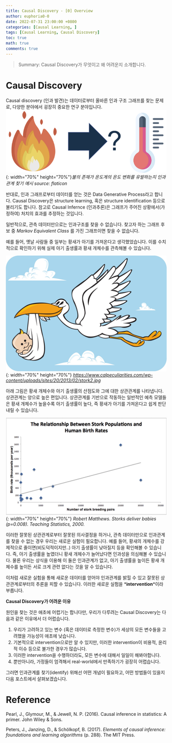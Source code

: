 ```yaml
---
title: Causal Discovery - [0] Overview
author: euphoria0-0
date: 2022-07-31 23:00:00 +0800
categories: [Causal Learning, ]
tags: [Causal Learning, Causal Discovery]
toc: true
math: true
comments: true
---
```


> Summary:
> Causal Discovery가 무엇이고 왜 어려운지 소개합니다.


# Causal Discovery

Causal discovery (인과 발견)는 데이터로부터 올바른 인과 구조 그래프를 찾는 문제로, 다양한 분야에서 굉장히 중요한 연구 분야입니다.
![CD](/assets/img/posts/2022-12-23/causal_discovery.png){: width="70%" height="70%"}*불의 존재가 온도계의 온도 변화를 유발하는지 인과 관계 찾기 예시 source: flaticon*

반대로, 인과 그래프로부터 데이터를 얻는 것은 Data Generative Process라고 합니다. Causal Discovery은 structure learning, 혹은 structure identification 등으로 불리기도 합니다. 참고로 Causal Infernce (인과추론)은 그래프가 주어진 상황에서(가정하여) 처치의 효과를 추정하는 것입니다.

일반적으로, 관측 데이터만으로는 인과구조를 찾을 수 없습니다. 
찾고자 하는 그래프 후보 중 *Markov Equivalent Class* 를 가진 그래프이면 찾을 수 없습니다.

예를 들어, 옛날 사람들 중 일부는 황새가 아기를 가져온다고 생각했었습니다. 이를 수치적으로 확인하기 위해 실제 아기 출생률과 황새 개체수를 관측해볼 수 있습니다.

![bird](/assets/img/posts/2022-12-23/bird.jpg){: width="70%" height="70%"}
*https://www.calpeculiarities.com/wp-content/uploads/sites/20/2013/02/stork2.jpg*

아래 그림은 황새 개체수와 아기 출생률의 산점도와 그에 대한 상관관계를 나타냅니다. 상관관계는 양으로 높은 편입니다. 상관관계를 기반으로 작동하는 일반적인 예측 모델들은 황새 개체수가 높을수록 아기 출생률이 높다, 즉 황새가 아기를 가져온다고 쉽게 판단내릴 수 있습니다.

![OCD](/assets/img/posts/2022-12-23/graph.png){: width="70%" height="70%"}
*Robert Matthews. Storks deliver babies (p=0.008). Teaching Statistics, 2000.*

이러한 잘못된 상관관계로부터 잘못된 의사결정을 하거나, 관측 데이터만으로 인과관계를 찾을 수 없는 경우 우리는 새로운 실험이 필요합니다. 예를 들어, 황새의 개체수를 강제적으로 줄이면(비도덕적이지만..) 아기 출생률이 낮아질지 등을 확인해볼 수 있습니다. 즉, 아기 출생률을 높였더니 황새 개체수가 늘어났다면 인과성을 의심해볼 수 있습니다. 물론 우리는 상식을 이용해 이 둘은 인과관계가 없고, 아기 출생률을 높이든 황새 개체수를 높이든 서로 크게 관련 없다는 것을 알 수 있습니다. 

이처럼 새로운 실험을 통해 새로운 데이터를 얻어야 인과관계를 밝힐 수 있고 잘못된 상관관계로부터의 추론을 피할 수 있습니다.
이러한 새로운 실험을 *__intervention__*이라 부릅니다.



__Causal Discovery가 어려운 이유__

원인을 찾는 것은 애초에 어렵기는 합니다만, 우리가 다루려는 Causal Discovery는 다음과 같은 이유에서 더 어렵습니다.

1. 우리가 고려하고 있는 변수 (혹은 데이터로 측정한 변수)가 세상의 모든 변수들을 고려했을 가능성이 애초에 낮습니다.
2. 기본적으로 intervention으로만 알 수 있지만, 이러한 intervention이 비용적, 윤리적 이슈 등으로 불가한 경우가 많습니다.
3. 이러한 intervention을 수행하더라도, 모든 변수에 대해서 일일이 해봐야합니다.
4. 뿐만아니라, 가정들이 엄격해서 real-world에서 만족하기가 굉장히 어렵습니다.

그러면 인과관계를 찾기(identify) 위해선 어떤 개념이 필요하고, 어떤 방법들이 있을지 다음 포스트에서 살펴보겠습니다.




# Reference

Pearl, J., Glymour, M., & Jewell, N. P. (2016). Causal inference in statistics: A primer. John Wiley & Sons.

Peters, J., Janzing, D., & Schölkopf, B. (2017). *Elements of causal inference: foundations and learning algorithms* (p. 288). The MIT Press.
